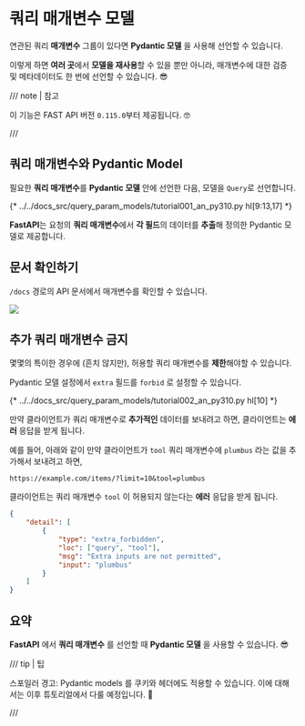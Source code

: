 # 쿼리 매개변수 모델

연관된 쿼리 **매개변수** 그룹이 있다면 **Pydantic 모델** 을 사용해 선언할 수 있습니다.

이렇게 하면 **여러 곳**에서 **모델을 재사용**할 수 있을 뿐만 아니라, 매개변수에 대한 검증 및 메타데이터도 한 번에 선언할 수 있습니다. 😎

/// note | 참고

이 기능은 FAST API 버전 `0.115.0`부터 제공됩니다. 🤓

///

## 쿼리 매개변수와 Pydantic Model

필요한 **쿼리 매개변수**를 **Pydantic 모델** 안에 선언한 다음, 모델을 `Query`로 선언합니다.

{* ../../docs_src/query_param_models/tutorial001_an_py310.py hl[9:13,17] *}

**FastAPI**는 요청의 **쿼리 매개변수**에서 **각 필드**의 데이터를 **추출**해 정의한 Pydantic 모델로 제공합니다.

## 문서 확인하기

`/docs` 경로의 API 문서에서 매개변수를 확인할 수 있습니다.

<div class="screenshot">
<img src="/img/tutorial/query-param-models/image01.png">
</div>

## 추가 쿼리 매개변수 금지

몇몇의 특이한 경우에 (흔치 않지만), 허용할 쿼리 매개변수를 **제한**해야할 수 있습니다.

Pydantic 모델 설정에서 `extra` 필드를 `forbid` 로 설정할 수 있습니다.

{* ../../docs_src/query_param_models/tutorial002_an_py310.py hl[10] *}

만약 클라이언트가 쿼리 매개변수로 **추가적인** 데이터를 보내려고 하면, 클라이언트는 **에러** 응답을 받게 됩니다.

예를 들어, 아래와 같이 만약 클라이언트가 `tool` 쿼리 매개변수에 `plumbus` 라는 값을 추가해서 보내려고 하면,

```http
https://example.com/items/?limit=10&tool=plumbus
```

클라이언트는 쿼리 매개변수 `tool` 이 허용되지 않는다는 **에러** 응답을 받게 됩니다.

```json
{
    "detail": [
        {
            "type": "extra_forbidden",
            "loc": ["query", "tool"],
            "msg": "Extra inputs are not permitted",
            "input": "plumbus"
        }
    ]
}
```

## 요약

**FastAPI** 에서 **쿼리 매개변수** 를 선언할 때 **Pydantic 모델** 을 사용할 수 있습니다. 😎

/// tip | 팁

스포일러 경고: Pydantic models 를 쿠키와 헤더에도 적용할 수 있습니다. 이에 대해서는 이후 튜토리얼에서 다룰 예정입니다. 🤫

///
